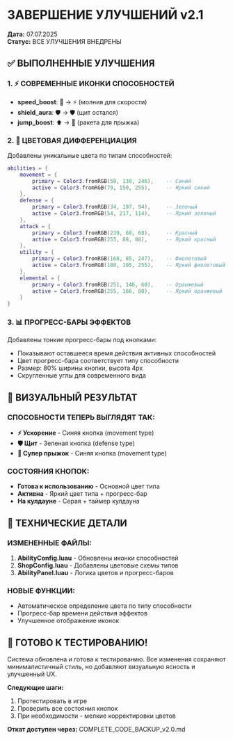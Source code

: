 # ЗАВЕРШЕНИЕ УЛУЧШЕНИЙ v2.1
**Дата:** 07.07.2025  
**Статус:** ВСЕ УЛУЧШЕНИЯ ВНЕДРЕНЫ

## ✅ ВЫПОЛНЕННЫЕ УЛУЧШЕНИЯ

### 1. ⚡ СОВРЕМЕННЫЕ ИКОНКИ СПОСОБНОСТЕЙ
- **speed_boost**: 🏃 → ⚡ (молния для скорости)
- **shield_aura**: 🛡️ → 🛡️ (щит остался)  
- **jump_boost**: ⬆️ → 🚀 (ракета для прыжка)

### 2. 🌈 ЦВЕТОВАЯ ДИФФЕРЕНЦИАЦИЯ
Добавлены уникальные цвета по типам способностей:

```lua
abilities = {
    movement = {
        primary = Color3.fromRGB(59, 130, 246),    -- Синий
        active = Color3.fromRGB(79, 150, 255),     -- Яркий синий
    },
    defense = {
        primary = Color3.fromRGB(34, 197, 94),     -- Зеленый
        active = Color3.fromRGB(54, 217, 114),     -- Яркий зеленый
    },
    attack = {
        primary = Color3.fromRGB(239, 68, 68),     -- Красный
        active = Color3.fromRGB(255, 88, 88),      -- Яркий красный
    },
    utility = {
        primary = Color3.fromRGB(168, 85, 247),    -- Фиолетовый
        active = Color3.fromRGB(188, 105, 255),    -- Яркий фиолетовый
    },
    elemental = {
        primary = Color3.fromRGB(251, 146, 60),    -- Оранжевый
        active = Color3.fromRGB(255, 166, 80),     -- Яркий оранжевый
    }
}
```

### 3. 📊 ПРОГРЕСС-БАРЫ ЭФФЕКТОВ
Добавлены тонкие прогресс-бары под кнопками:
- Показывают оставшееся время действия активных способностей
- Цвет прогресс-бара соответствует типу способности
- Размер: 80% ширины кнопки, высота 4px
- Скругленные углы для современного вида

## 🎨 ВИЗУАЛЬНЫЙ РЕЗУЛЬТАТ

### СПОСОБНОСТИ ТЕПЕРЬ ВЫГЛЯДЯТ ТАК:
- **⚡ Ускорение** - Синяя кнопка (movement type)
- **🛡️ Щит** - Зеленая кнопка (defense type)  
- **🚀 Супер прыжок** - Синяя кнопка (movement type)

### СОСТОЯНИЯ КНОПОК:
- **Готова к использованию** - Основной цвет типа
- **Активна** - Яркий цвет типа + прогресс-бар
- **На кулдауне** - Серая + таймер кулдауна

## 🔧 ТЕХНИЧЕСКИЕ ДЕТАЛИ

### ИЗМЕНЕННЫЕ ФАЙЛЫ:
1. **AbilityConfig.luau** - Обновлены иконки способностей
2. **ShopConfig.luau** - Добавлены цветовые схемы типов
3. **AbilityPanel.luau** - Логика цветов и прогресс-баров

### НОВЫЕ ФУНКЦИИ:
- Автоматическое определение цвета по типу способности
- Прогресс-бар времени действия эффектов
- Улучшенное отображение иконок

## 🚀 ГОТОВО К ТЕСТИРОВАНИЮ!

Система обновлена и готова к тестированию. Все изменения сохраняют минималистичный стиль, но добавляют визуальную ясность и улучшенный UX.

**Следующие шаги:**
1. Протестировать в игре
2. Проверить все состояния кнопок
3. При необходимости - мелкие корректировки цветов

**Откат доступен через:** COMPLETE_CODE_BACKUP_v2.0.md
